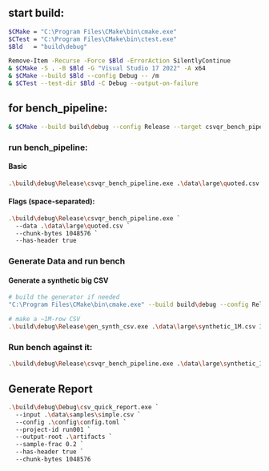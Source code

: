 
## start build:
```bash
$CMake = "C:\Program Files\CMake\bin\cmake.exe"
$CTest = "C:\Program Files\CMake\bin\ctest.exe"
$Bld   = "build\debug"

Remove-Item -Recurse -Force $Bld -ErrorAction SilentlyContinue
& $CMake -S . -B $Bld -G "Visual Studio 17 2022" -A x64
& $CMake --build $Bld --config Debug -- /m
& $CTest --test-dir $Bld -C Debug --output-on-failure
```

## for bench_pipeline:
```bash
& $CMake --build build\debug --config Release --target csvqr_bench_pipeline
```

### run bench_pipeline:

#### Basic
```bash
.\build\debug\Release\csvqr_bench_pipeline.exe .\data\large\quoted.csv 1048576
```

#### Flags (space-separated):
```bash
.\build\debug\Release\csvqr_bench_pipeline.exe `
  --data .\data\large\quoted.csv `
  --chunk-bytes 1048576 `
  --has-header true

```

### Generate Data and run bench

#### Generate a synthetic big CSV
```bash
# build the generator if needed
"C:\Program Files\CMake\bin\cmake.exe" --build build\debug --config Release --target gen_synth_csv

# make a ~1M-row CSV
.\build\debug\Release\gen_synth_csv.exe .\data\large\synthetic_1M.csv 1000000 --with-header

```

### Run bench against it:
```bash
.\build\debug\Release\csvqr_bench_pipeline.exe .\data\large\synthetic_1M.csv 1048576

```

## Generate Report
```bash
.\build\debug\Debug\csv_quick_report.exe `
  --input .\data\samples\simple.csv `
  --config .\config\config.toml `
  --project-id run001 `
  --output-root .\artifacts `
  --sample-frac 0.2 `
  --has-header true `
  --chunk-bytes 1048576

```
